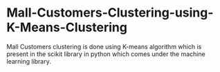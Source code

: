 # Mall-Customers-Clustering-using-K-Means-Clustering
Mall Customers clustering is done using K-means algorithm which is present in the scikit library in python which comes under the machine learning library.
